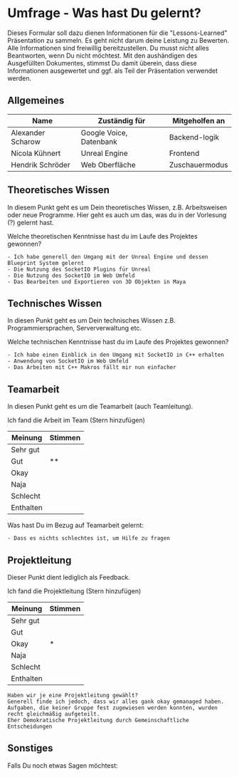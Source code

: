 # Umfrage - Was hast Du gelernt?

Dieses Formular soll dazu dienen Informationen für die "Lessons-Learned" Präsentation zu sammeln. Es geht nicht darum deine Leistung zu Bewerten. Alle Informationen sind freiwillig bereitzustellen. Du musst nicht alles Beantworten, wenn Du nicht möchtest. Mit den aushändigen des Ausgefüllten Dokumentes, stimmst Du damit überein, dass diese Informationen ausgewertet und ggf. als Teil der Präsentation verwendet werden.

## Allgemeines

Name | Zuständig für | Mitgeholfen an
--- | --- | ---
Alexander Scharow | Google Voice, Datenbank | Backend-logik
Nicola Kühnert | Unreal Engine | Frontend
Hendrik Schröder | Web Oberfläche | Zuschauermodus

## Theoretisches Wissen

In diesem Punkt geht es um Dein theoretisches Wissen, z.B. Arbeitsweisen oder neue Programme. Hier geht es auch um das, was du in der Vorlesung (?) gelernt hast.

Welche theoretischen Kenntnisse hast du im Laufe des Projektes gewonnen?

```
- Ich habe generell den Umgang mit der Unreal Engine und dessen Blueprint System gelernt
- Die Nutzung des SocketIO Plugins für Unreal
- Die Nutzung des SocketIO im Web Umfeld
- Das Bearbeiten und Exportieren von 3D Objekten in Maya
```

## Technisches Wissen

In diesen Punkt geht es um Dein technisches Wissen z.B. Programmiersprachen, Serververwaltung etc.

Welche technischen Kenntnisse hast du im Laufe des Projektes gewonnen?

```
- Ich habe einen Einblick in den Umgang mit SocketIO in C++ erhalten
- Anwendung von SocketIO im Web Umfeld
- Das Arbeiten mit C++ Makros fällt mir nun einfacher
```

## Teamarbeit

In diesen Punkt geht es um die Teamarbeit (auch Teamleitung).

Ich fand die Arbeit im Team (Stern hinzufügen)

Meinung | Stimmen |
--- | --- |
Sehr gut |  |
Gut | ** |
Okay |  |
Naja  |  |
Schlecht |  |
Enthalten |  |

Was hast Du im Bezug auf Teamarbeit gelernt:

```
- Dass es nichts schlechtes ist, um Hilfe zu fragen
```

## Projektleitung

Dieser Punkt dient lediglich als Feedback.

Ich fand die Projektleitung (Stern hinzufügen)

Meinung | Stimmen |
--- | --- |
Sehr gut |  |
Gut |  |
Okay | * |
Naja  |  |
Schlecht |  |
Enthalten |  |

```
Haben wir je eine Projektleitung gewählt?
Generell finde ich jedoch, dass wir alles gank okay gemanaged haben. Aufgaben, die keiner Gruppe fest zugewiesen werden konnten, wurden recht gleichmäßig aufgeteilt.
Eher Demokratische Projektleitung durch Gemeinschaftliche Entscheidungen
```

## Sonstiges

Falls Du noch etwas Sagen möchtest:
```

```
